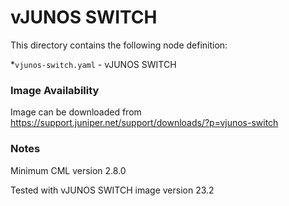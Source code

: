 # vJUNOS SWITCH
This directory contains the following node definition:

*`vjunos-switch.yaml` - vJUNOS SWITCH
### Image Availability
Image can be downloaded from https://support.juniper.net/support/downloads/?p=vjunos-switch

### Notes
Minimum CML version 2.8.0

Tested with vJUNOS SWITCH image version 23.2

